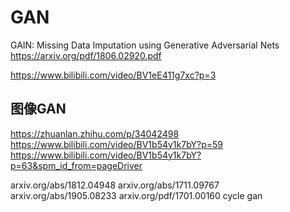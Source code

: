 # GAN

GAIN: Missing Data Imputation using Generative Adversarial Nets
https://arxiv.org/pdf/1806.02920.pdf

https://www.bilibili.com/video/BV1eE411g7xc?p=3

## 图像GAN
https://zhuanlan.zhihu.com/p/34042498
https://www.bilibili.com/video/BV1b54y1k7bY?p=59
https://www.bilibili.com/video/BV1b54y1k7bY?p=63&spm_id_from=pageDriver


arxiv.org/abs/1812.04948
arxiv.org/abs/1711.09767
arxiv.org/abs/1905.08233
arxiv.org/pdf/1701.00160
cycle gan
